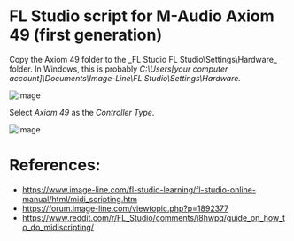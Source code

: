 # FL Studio script for M-Audio Axiom 49 (first generation)

Copy the Axiom 49 folder to the _FL Studio FL Studio\Settings\Hardware\_ folder. In Windows, this is probably _C:\Users\[your computer account]\Documents\Image-Line\FL Studio\Settings\Hardware._

![image](https://github.com/mvmorten/flstudio/assets/12057764/1f45e72e-572c-4fea-ace9-cf1bddf301a7)

Select _Axiom 49_ as the _Controller Type_.

![image](https://github.com/mvmorten/flstudio/assets/12057764/aa3e6029-10d6-44dc-9a6b-4db5a112fe42)

# References:
- https://www.image-line.com/fl-studio-learning/fl-studio-online-manual/html/midi_scripting.htm
- https://forum.image-line.com/viewtopic.php?p=1892377
- https://www.reddit.com/r/FL_Studio/comments/i8hwpq/guide_on_how_to_do_midiscripting/
